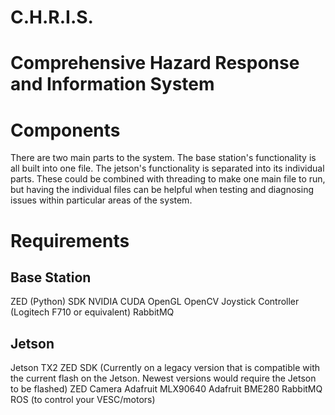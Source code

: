 # C.H.R.I.S.
# Comprehensive Hazard Response and Information System

 
# Components
There are two main parts to the system. The base station's functionality is all built into one file. The jetson's functionality is separated into its individual parts. These could be combined with threading to make one main file to run, but having the individual files can be helpful when testing and diagnosing issues within particular areas of the system.

# Requirements
## Base Station
ZED (Python) SDK
NVIDIA CUDA
OpenGL
OpenCV
Joystick Controller (Logitech F710 or equivalent)
RabbitMQ

## Jetson
Jetson TX2
ZED SDK (Currently on a legacy version that is compatible with the current flash on the Jetson. Newest versions would require the Jetson to be flashed)
ZED Camera
Adafruit MLX90640
Adafruit BME280
RabbitMQ
ROS (to control your VESC/motors)

